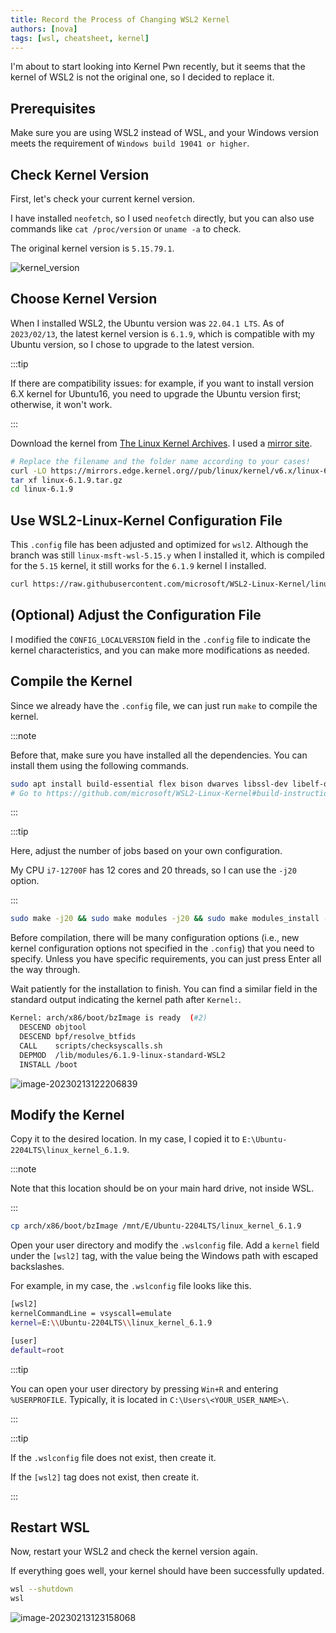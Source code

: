 ```yaml
---
title: Record the Process of Changing WSL2 Kernel
authors: [nova]
tags: [wsl, cheatsheet, kernel]
---
```


I'm about to start looking into Kernel Pwn recently, but it seems that the kernel of WSL2 is not the original one, so I decided to replace it.

<!--truncate-->



## Prerequisites

Make sure you are using WSL2 instead of WSL, and your Windows version meets the requirement of `Windows build 19041 or higher`.



## Check Kernel Version

First, let's check your current kernel version.

I have installed `neofetch`, so I used `neofetch` directly, but you can also use commands like `cat /proc/version` or `uname -a` to check.

The original kernel version is `5.15.79.1`.

![kernel_version](https://cdn.ova.moe/img/$EC7{D983~Q2$G_8U6FA{UG.png)



## Choose Kernel Version

When I installed WSL2, the Ubuntu version was `22.04.1 LTS`. As of `2023/02/13`, the latest kernel version is `6.1.9`, which is compatible with my Ubuntu version, so I chose to upgrade to the latest version.

:::tip

If there are compatibility issues: for example, if you want to install version 6.X kernel for Ubuntu16, you need to upgrade the Ubuntu version first; otherwise, it won't work.

:::

Download the kernel from [The Linux Kernel Archives](https://www.kernel.org/). I used a [mirror site](https://mirrors.edge.kernel.org/pub/linux/kernel/).

```bash
# Replace the filename and the folder name according to your cases!
curl -LO https://mirrors.edge.kernel.org//pub/linux/kernel/v6.x/linux-6.1.9.tar.gz
tar xf linux-6.1.9.tar.gz
cd linux-6.1.9
```



## Use WSL2-Linux-Kernel Configuration File

This `.config` file has been adjusted and optimized for `wsl2`. Although the branch was still `linux-msft-wsl-5.15.y` when I installed it, which is compiled for the `5.15` kernel, it still works for the `6.1.9` kernel I installed.

```bash
curl https://raw.githubusercontent.com/microsoft/WSL2-Linux-Kernel/linux-msft-wsl-5.15.y/Microsoft/config-wsl >> .config
```



## (Optional) Adjust the Configuration File

I modified the `CONFIG_LOCALVERSION` field in the `.config` file to indicate the kernel characteristics, and you can make more modifications as needed.



## Compile the Kernel

Since we already have the `.config` file, we can just run `make` to compile the kernel.

:::note

Before that, make sure you have installed all the dependencies. You can install them using the following commands.

```bash
sudo apt install build-essential flex bison dwarves libssl-dev libelf-dev
# Go to https://github.com/microsoft/WSL2-Linux-Kernel#build-instructions for the latest build dependencies
```

:::

:::tip

Here, adjust the number of jobs based on your own configuration.

My CPU `i7-12700F` has 12 cores and 20 threads, so I can use the `-j20` option.

:::

```bash
sudo make -j20 && sudo make modules -j20 && sudo make modules_install -j20 && sudo make install -j20
```

Before compilation, there will be many configuration options (i.e., new kernel configuration options not specified in the `.config`) that you need to specify. Unless you have specific requirements, you can just press Enter all the way through.



Wait patiently for the installation to finish. You can find a similar field in the standard output indicating the kernel path after `Kernel:`.

```bash
Kernel: arch/x86/boot/bzImage is ready  (#2)
  DESCEND objtool
  DESCEND bpf/resolve_btfids
  CALL    scripts/checksyscalls.sh
  DEPMOD  /lib/modules/6.1.9-linux-standard-WSL2
  INSTALL /boot
```

![image-20230213122206839](https://cdn.ova.moe/img/image-20230213122206839.png)



## Modify the Kernel

Copy it to the desired location. In my case, I copied it to `E:\Ubuntu-2204LTS\linux_kernel_6.1.9`.

:::note

Note that this location should be on your main hard drive, not inside WSL.

:::

```bash
cp arch/x86/boot/bzImage /mnt/E/Ubuntu-2204LTS/linux_kernel_6.1.9
```

Open your user directory and modify the `.wslconfig` file. Add a `kernel` field under the `[wsl2]` tag, with the value being the Windows path with escaped backslashes.

For example, in my case, the `.wslconfig` file looks like this.

```bash
[wsl2]
kernelCommandLine = vsyscall=emulate
kernel=E:\\Ubuntu-2204LTS\\linux_kernel_6.1.9

[user]
default=root
```



:::tip

You can open your user directory by pressing `Win+R` and entering `%USERPROFILE`. Typically, it is located in `C:\Users\<YOUR_USER_NAME>\`.

:::

:::tip

If the `.wslconfig` file does not exist, then create it.

If the `[wsl2]` tag does not exist, then create it.

:::



## Restart WSL

Now, restart your WSL2 and check the kernel version again.

If everything goes well, your kernel should have been successfully updated.

```bash
wsl --shutdown
wsl
```

![image-20230213123158068](https://cdn.ova.moe/img/image-20230213123158068.png)

<!-- AI -->
